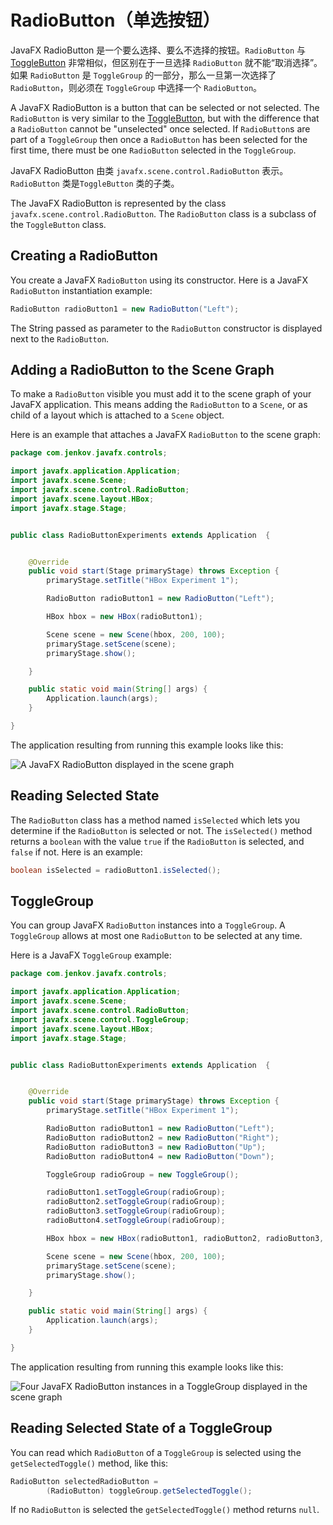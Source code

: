 # RadioButton（单选按钮）

JavaFX RadioButton 是一个要么选择、要么不选择的按钮。`RadioButton` 与 [ToggleButton](http://tutorials.jenkov.com/javafx/togglebutton.html) 非常相似，但区别在于一旦选择 `RadioButton` 就不能“取消选择”。 如果 `RadioButton` 是 `ToggleGroup` 的一部分，那么一旦第一次选择了 `RadioButton`，则必须在 `ToggleGroup` 中选择一个 `RadioButton`。

A JavaFX RadioButton is a button that can be selected or not selected. The `RadioButton` is very similar to the [ToggleButton](http://tutorials.jenkov.com/javafx/togglebutton.html), but with the difference that a `RadioButton` cannot be "unselected" once selected. If `RadioButton`s are part of a `ToggleGroup` then once a `RadioButton` has been selected for the first time, there must be one `RadioButton` selected in the `ToggleGroup`.

JavaFX RadioButton 由类 `javafx.scene.control.RadioButton` 表示。 `RadioButton` 类是`ToggleButton` 类的子类。

The JavaFX RadioButton is represented by the class `javafx.scene.control.RadioButton`. The `RadioButton` class is a subclass of the `ToggleButton` class.

## Creating a RadioButton

You create a JavaFX `RadioButton` using its constructor. Here is a JavaFX `RadioButton` instantiation example:

```java
RadioButton radioButton1 = new RadioButton("Left");
```

The String passed as parameter to the `RadioButton` constructor is displayed next to the `RadioButton`.

## Adding a RadioButton to the Scene Graph

To make a `RadioButton` visible you must add it to the scene graph of your JavaFX application. This means adding the `RadioButton` to a `Scene`, or as child of a layout which is attached to a `Scene` object.

Here is an example that attaches a JavaFX `RadioButton` to the scene graph:

```java
package com.jenkov.javafx.controls;

import javafx.application.Application;
import javafx.scene.Scene;
import javafx.scene.control.RadioButton;
import javafx.scene.layout.HBox;
import javafx.stage.Stage;


public class RadioButtonExperiments extends Application  {


    @Override
    public void start(Stage primaryStage) throws Exception {
        primaryStage.setTitle("HBox Experiment 1");

        RadioButton radioButton1 = new RadioButton("Left");

        HBox hbox = new HBox(radioButton1);

        Scene scene = new Scene(hbox, 200, 100);
        primaryStage.setScene(scene);
        primaryStage.show();

    }

    public static void main(String[] args) {
        Application.launch(args);
    }

}
```

The application resulting from running this example looks like this:

![A JavaFX RadioButton displayed in the scene graph](http://tutorials.jenkov.com/images/java-javafx/javafx-radiobutton-1.png)

## Reading Selected State

The `RadioButton` class has a method named `isSelected` which lets you determine if the `RadioButton` is selected or not. The `isSelected()` method returns a `boolean` with the value `true` if the `RadioButton` is selected, and `false` if not. Here is an example:

```java
boolean isSelected = radioButton1.isSelected();
```

## ToggleGroup

You can group JavaFX `RadioButton` instances into a `ToggleGroup`. A `ToggleGroup` allows at most one `RadioButton` to be selected at any time.

Here is a JavaFX `ToggleGroup` example:

```java
package com.jenkov.javafx.controls;

import javafx.application.Application;
import javafx.scene.Scene;
import javafx.scene.control.RadioButton;
import javafx.scene.control.ToggleGroup;
import javafx.scene.layout.HBox;
import javafx.stage.Stage;


public class RadioButtonExperiments extends Application  {


    @Override
    public void start(Stage primaryStage) throws Exception {
        primaryStage.setTitle("HBox Experiment 1");

        RadioButton radioButton1 = new RadioButton("Left");
        RadioButton radioButton2 = new RadioButton("Right");
        RadioButton radioButton3 = new RadioButton("Up");
        RadioButton radioButton4 = new RadioButton("Down");

        ToggleGroup radioGroup = new ToggleGroup();

        radioButton1.setToggleGroup(radioGroup);
        radioButton2.setToggleGroup(radioGroup);
        radioButton3.setToggleGroup(radioGroup);
        radioButton4.setToggleGroup(radioGroup);

        HBox hbox = new HBox(radioButton1, radioButton2, radioButton3, radioButton4);

        Scene scene = new Scene(hbox, 200, 100);
        primaryStage.setScene(scene);
        primaryStage.show();

    }

    public static void main(String[] args) {
        Application.launch(args);
    }

}
```

The application resulting from running this example looks like this:

![Four JavaFX RadioButton instances in a ToggleGroup displayed in the scene graph](http://tutorials.jenkov.com/images/java-javafx/javafx-radiobutton-2.png)

## Reading Selected State of a ToggleGroup

You can read which `RadioButton` of a `ToggleGroup` is selected using the `getSelectedToggle()` method, like this:

```java
RadioButton selectedRadioButton =
        (RadioButton) toggleGroup.getSelectedToggle();
```

If no `RadioButton` is selected the `getSelectedToggle()` method returns `null`.
